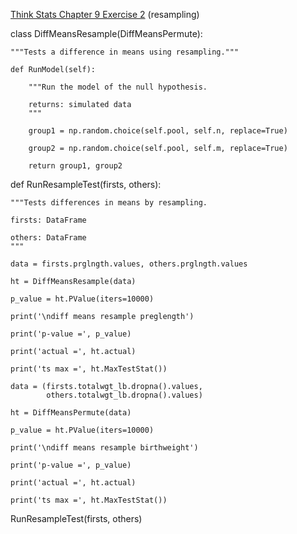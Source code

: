 [Think Stats Chapter 9 Exercise 2](http://greenteapress.com/thinkstats2/html/thinkstats2010.html#toc90) (resampling)


class DiffMeansResample(DiffMeansPermute):

    """Tests a difference in means using resampling."""
    
    def RunModel(self):
    
        """Run the model of the null hypothesis.

        returns: simulated data
        """
        
        group1 = np.random.choice(self.pool, self.n, replace=True)
        
        group2 = np.random.choice(self.pool, self.m, replace=True)
        
        return group1, group2

def RunResampleTest(firsts, others):

    """Tests differences in means by resampling.

    firsts: DataFrame
    
    others: DataFrame
    """
    
    data = firsts.prglngth.values, others.prglngth.values
    
    ht = DiffMeansResample(data)
    
    p_value = ht.PValue(iters=10000)
    
    print('\ndiff means resample preglength')
    
    print('p-value =', p_value)
    
    print('actual =', ht.actual)
    
    print('ts max =', ht.MaxTestStat())

    data = (firsts.totalwgt_lb.dropna().values,
            others.totalwgt_lb.dropna().values)
            
    ht = DiffMeansPermute(data)
    
    p_value = ht.PValue(iters=10000)
    
    print('\ndiff means resample birthweight')
    
    print('p-value =', p_value)
    
    print('actual =', ht.actual)
    
    print('ts max =', ht.MaxTestStat())
    
RunResampleTest(firsts, others)
